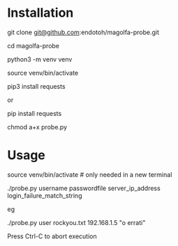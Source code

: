 # Installation

git clone git@github.com:endotoh/magolfa-probe.git

cd magolfa-probe

python3 -m venv venv

source venv/bin/activate

pip3 install requests

or

pip install requests

chmod a+x probe.py

# Usage

source venv/bin/activate  # only needed in a new terminal

./probe.py username passwordfile server_ip_address login_failure_match_string

eg

./probe.py user rockyou.txt 192.168.1.5 "o errati"

Press Ctrl-C to abort execution